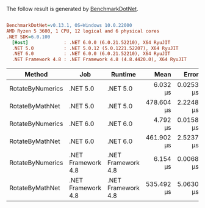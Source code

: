 The follow result is generated by [BenchmarkDotNet](https://github.com/dotnet/BenchmarkDotNet).

``` ini

BenchmarkDotNet=v0.13.1, OS=Windows 10.0.22000
AMD Ryzen 5 3600, 1 CPU, 12 logical and 6 physical cores
.NET SDK=6.0.100
  [Host]             : .NET 6.0.0 (6.0.21.52210), X64 RyuJIT
  .NET 5.0           : .NET 5.0.12 (5.0.1221.52207), X64 RyuJIT
  .NET 6.0           : .NET 6.0.0 (6.0.21.52210), X64 RyuJIT
  .NET Framework 4.8 : .NET Framework 4.8 (4.8.4420.0), X64 RyuJIT


```
|           Method |                Job |            Runtime |       Mean |     Error |    StdDev |
|----------------- |------------------- |------------------- |-----------:|----------:|----------:|
| RotateByNumerics |           .NET 5.0 |           .NET 5.0 |   6.032 μs | 0.0253 μs | 0.0236 μs |
|  RotateByMathNet |           .NET 5.0 |           .NET 5.0 | 478.604 μs | 2.2248 μs | 2.0811 μs |
| RotateByNumerics |           .NET 6.0 |           .NET 6.0 |   4.792 μs | 0.0158 μs | 0.0148 μs |
|  RotateByMathNet |           .NET 6.0 |           .NET 6.0 | 461.902 μs | 2.5237 μs | 2.2372 μs |
| RotateByNumerics | .NET Framework 4.8 | .NET Framework 4.8 |   6.154 μs | 0.0068 μs | 0.0060 μs |
|  RotateByMathNet | .NET Framework 4.8 | .NET Framework 4.8 | 535.492 μs | 5.0630 μs | 4.7359 μs |

